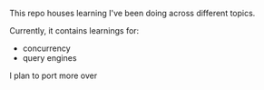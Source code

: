 This repo houses learning I've been doing across different topics.

Currently, it contains learnings for:
* concurrency
* query engines

I plan to port more over